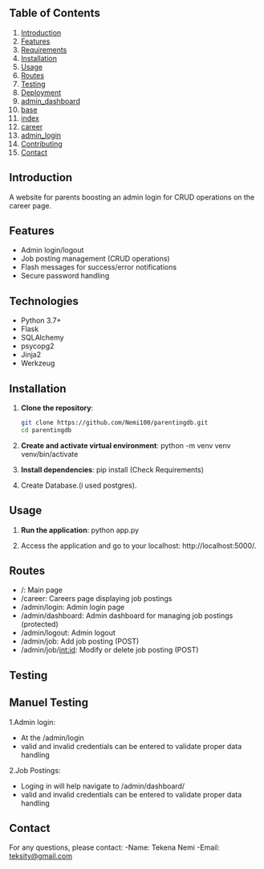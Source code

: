 

## Table of Contents
1. [Introduction](#introduction)
2. [Features](#features)
3. [Requirements](#requirements)
4. [Installation](#installation)
5. [Usage](#usage)
6. [Routes](#routes)
7. [Testing](#testing)
8. [Deployment](#deployment)
9. [admin_dashboard](#admin_dashboard)
10. [base](#base)
11. [index](#index)
12. [career](#career)
13. [admin_login](#admin_login)
14. [Contributing](#contributing)
15. [Contact](#contact)

## Introduction
A website for parents boosting an admin login for CRUD operations on the career page.


## Features
- Admin login/logout
- Job posting management (CRUD operations)
- Flash messages for success/error notifications
- Secure password handling

## Technologies
- Python 3.7+
- Flask
- SQLAlchemy
- psycopg2
- Jinja2
- Werkzeug

## Installation
1. **Clone the repository**:
   ```bash
   git clone https://github.com/Nemi100/parentingdb.git
   cd parentingdb

2. **Create and activate virtual environment**:
   python -m venv venv
   venv/bin/activate

2. **Install dependencies**:
   pip install  (Check Requirements)

2. Create Database.(i used postgres).

## Usage
1. **Run the application**:
   python app.py

2. Access the application and go to your localhost: http://localhost:5000/.

## Routes

- /: Main page
- /career: Careers page displaying job postings
- /admin/login: Admin login page
- /admin/dashboard: Admin dashboard for managing job postings (protected)
- /admin/logout: Admin logout
- /admin/job: Add job posting (POST)
- /admin/job/<int:id>: Modify or delete job posting (POST)

## Testing

## Manuel Testing

1.Admin login:
- At the /admin/login
- valid and invalid credentials can be entered to validate proper data handling

2.Job Postings:
- Loging in will help navigate to /admin/dashboard/
- valid and invalid credentials can be entered to validate proper data handling


## Contact
For any questions, please contact:
-Name: Tekena Nemi
-Email: teksity@gmail.com


     

